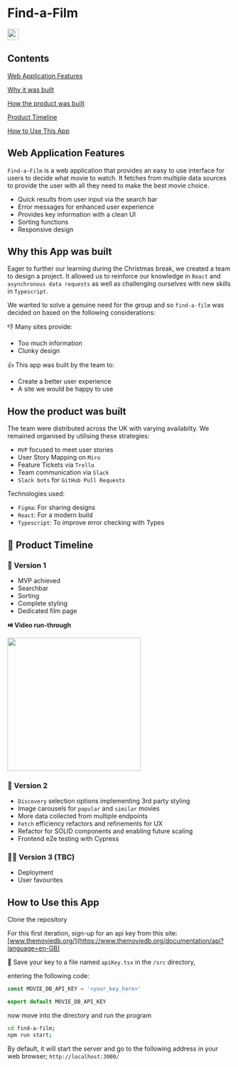 # Find-a-Film

[<img src="https://img.shields.io/endpoint?url=https://cloud.cypress.io/badge/simple/9qni5u&style=flat&logo=cypress" height="25px" />](https://cloud.cypress.io/projects/9qni5u/runs)

## Contents

[Web Application Features](#web-application-features)

[Why it was built](#why-this-app-was-built)

[How the product was built](#how-the-product-was-built)

[Product Timeline](#📅-product-timeline)

[How to Use This App](#how-to-use-this-app)

## Web Application Features

`Find-a-Film` is a web application that provides an easy to use interface for
users to decide what movie to watch. It fetches from multiple data sources to
provide the user with all they need to make the best movie choice.

- Quick results from user input via the search bar
- Error messages for enhanced user experience
- Provides key information with a clean UI
- Sorting functions
- Responsive design

## Why this App was built

Eager to further our learning during the Christmas break, we created a team to
design a project. It allowed us to reinforce our knowledge in `React` and
`asynchronous data requests` as well as challenging ourselves with new skills in
`Typescript`.

We wanted to solve a genuine need for the group and so `find-a-film` was decided
on based on the following considerations:

👎 Many sites provide:

- Too much information
- Clunky design

👍 This app was built by the team to:

- Create a better user experience
- A site we would be happy to use

## How the product was built

The team were distributed across the UK with varying availabilty. We remained
organised by utilising these strategies:

- `MVP` focused to meet user stories
- User Story Mapping on `Miro`
- Feature Tickets via `Trello`
- Team communication via `Slack`
- `Slack bots` for `GitHub Pull Requests`

Technologies used:

- `Figma`: For sharing designs
- `React`: For a modern build
- `Typescript`: To improve error checking with Types

## 📅 Product Timeline

### 🚀 Version 1

- MVP achieved
- Searchbar
- Sorting
- Complete styling
- Dedicated film page

**⏯️ Video run-through**

[<img src="https://i3.ytimg.com/vi/NxkwXQCYI6U/maxresdefault.jpg" width="300px">](https://youtu.be/NxkwXQCYI6U 'Find-a-Film: React/Typescript Team Project')

### 🚀 Version 2

- `Discovery` selection options implementing 3rd party styling
- Image carousels for `popular` and `similar` movies
- More data collected from multiple endpoints
- `Fetch` efficiency refactors and refinements for UX
- Refactor for SOLID components and enabling future scaling
- Frontend e2e testing with Cypress

### 🧑‍💻 Version 3 (TBC)

- Deployment
- User favourites

## How to Use this App

Clone the repository

For this first iteration, sign-up for an api key from this site:
[www.themoviedb.org/](https://www.themoviedb.org/documentation/api?language=en-GB)

💾 Save your key to a file named `apiKey.tsx` in the `/src` directory,

entering the following code:

```js
const MOVIE_DB_API_KEY = '<your_key_here>'

export default MOVIE_DB_API_KEY
```

now move into the directory and run the program

```bash
cd find-a-film;
npm run start;
```

By default, it will start the server and go to the following address in your web
browser; `http://localhost:3000/`
